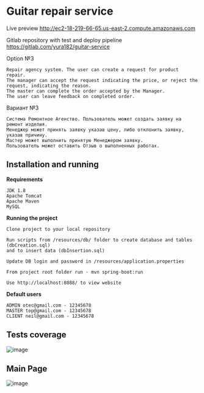 # Guitar repair service

Live preview http://ec2-18-219-66-65.us-east-2.compute.amazonaws.com

Gitlab repository with test and deploy pipeline https://gitlab.com/yura182/guitar-service

Option №3  
```
Repair agency system. The user can create a request for product repair. 
The manager can accept the request indicating the price, or reject the request, indicating the reason. 
The master can complete the order accepted by the Manager. 
The user can leave feedback on completed order.
```

Вариант №3  
```
Система Ремонтное Агенство. Пользователь может создать заявку на ремонт изделия. 
Менеджер может принять заявку указав цену, либо отклонить заявку, указав причину. 
Мастер может выполнить принятую Менеджером заявку. 
Пользователь может оставить Отзыв о выполненных работах. 
```
## Installation and running
**Requirements**
```
JDK 1.8
Apache Tomcat
Apache Maven
MySQL
```

**Running the project**
```
Clone project to your local repository

Run scripts from /resources/db/ folder to create database and tables (dbCreation.sql) 
and to insert data (dbInsertion.sql)

Update DB login and password in /resources/application.properties

From project root folder run - mvn spring-boot:run

Use http://localhost:8088/ to view website
```
**Default users**
```
ADMIN otec@gmail.com - 12345678
MASTER top@gmail.com - 12345678
CLIENT neil@gmail.com - 12345678
```
## Tests coverage
![image](http://i.piccy.info/i9/27034e108c847143c0e2e7331e7908f2/1581960642/49007/1360567/tests.jpg
)
## Main Page
![image](http://i.piccy.info/i9/94945f3b7a6579486aad3bbc2a7ee99b/1580829639/53445/1360567/guitar.jpg)
